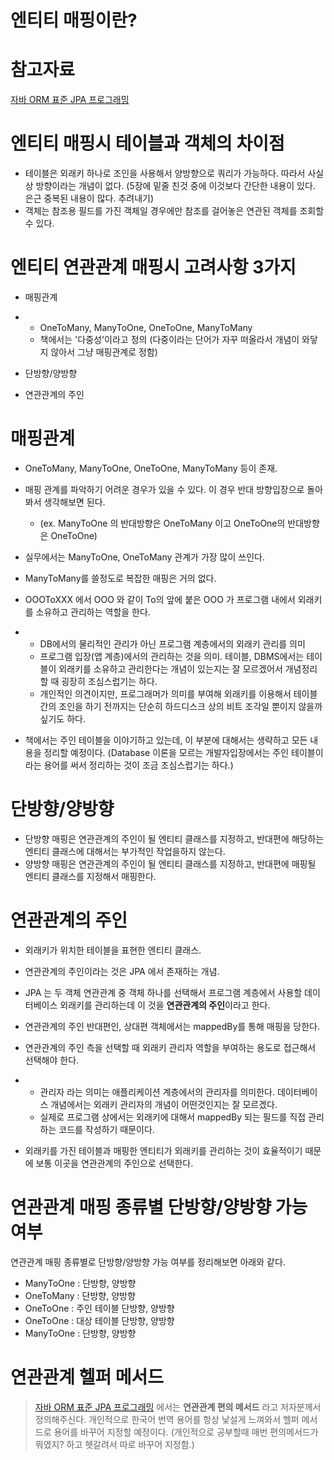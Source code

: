 # 엔티티 매핑이란?



# 참고자료

[자바 ORM 표준 JPA 프로그래밍](http://www.yes24.com/Product/Goods/19040233?OzSrank=4)

  

# 엔티티 매핑시 테이블과 객체의 차이점

- 테이블은 외래키 하나로 조인을 사용해서 양방향으로 쿼리가 가능하다. 따라서 사실상 방향이라는 개념이 없다. (5장에 밑줄 친것 중에 이것보다 간단한 내용이 있다. 은근 중복된 내용이 많다. 추려내기)
- 객체는 참조용 필드를 가진 객체일 경우에만 참조를 걸어놓은 연관된 객체를 조회할 수 있다.

  

# 엔티티 연관관계 매핑시 고려사항 3가지

- 매핑관계

- - OneToMany, ManyToOne, OneToOne, ManyToMany
  - 책에서는 '다중성'이라고 정의 (다중이라는 단어가 자꾸 떠올라서 개념이 와닿지 않아서 그냥 매핑관계로 정함)

- 단방향/양방향

- 연관관계의 주인

  

# 매핑관계

- OneToMany, ManyToOne, OneToOne, ManyToMany 등이 존재.

- 매핑 관계를 파악하기 어려운 경우가 있을 수 있다. 이 경우 반대 방향입장으로 돌아봐서 생각해보면 된다. 

  - (ex. ManyToOne 의 반대방향은 OneToMany 이고 OneToOne의 반대방향은 OneToOne)

- 실무에서는 ManyToOne, OneToMany 관계가 가장 많이 쓰인다.

- ManyToMany를 쓸정도로 복잡한 매핑은 거의 없다.

- OOOToXXX 에서 OOO 와 같이 To의 앞에 붙은 OOO 가 프로그램 내에서 외래키를 소유하고 관리하는 역할을 한다.

- - DB에서의 물리적인 관리가 아닌 프로그램 계층에서의 외래키 관리를 의미
  - 프로그램 입장(앱 계층)에서의 관리하는 것을 의미. 테이블, DBMS에서는 테이블이 외래키를 소유하고 관리한다는 개념이 있는지는 잘 모르겠어서 개념정리할 때 굉장히 조심스럽기는 하다.
  - 개인적인 의견이지만, 프로그래머가 의미를 부여해 외래키를 이용해서 테이블간의 조인을 하기 전까지는 단순히 하드디스크 상의 비트 조각일 뿐이지 않을까 싶기도 하다.

- 책에서는 주인 테이블을 이야기하고 있는데, 이 부분에 대해서는 생략하고 모든 내용을 정리할 예정이다. (Database 이론을 모르는 개발자입장에서는 주인 테이블이라는 용어를 써서 정리하는 것이 조금 조심스럽기는 하다.)



# 단방향/양방향

- 단방향 매핑은 연관관계의 주인이 될 엔티티 클래스를 지정하고, 반대편에 해당하는 엔티티 클래스에 대해서는 부가적인 작업을하지 않는다.
- 양방향 매핑은 연관관계의 주인이 될 엔티티 클래스를 지정하고, 반대편에 매핑될 엔티티 클래스를 지정해서 매핑한다.



# 연관관계의 주인

- 외래키가 위치한 테이블을 표현한 엔티티 클래스. 

- 연관관계의 주인이라는 것은 JPA 에서 존재하는 개념.

- JPA 는 두 객체 연관관계 중 객체 하나를 선택해서 프로그램 계층에서 사용할 데이터베이스 외래키를 관리하는데 이 것을 **연관관계의 주인**이라고 한다.

- 연관관계의 주인 반대편인, 상대편 객체에서는 mappedBy를 통해 매핑을 당한다.

- 연관관계의 주인 측을 선택할 때 외래키 관리자 역할을 부여하는 용도로 접근해서 선택해야 한다. 

- - 관리자 라는 의미는 애플리케이션 계층에서의 관리자를 의미한다. 데이터베이스 개념에서는 외래키 관리자의 개념이 어떤것인지는 잘 모르겠다.
  - 실제로 프로그램 상에서는 외래키에 대해서 mappedBy 되는 필드를 직접 관리하는 코드를 작성하기 때문이다.

- 외래키를 가진 테이블과 매핑한 엔티티가 외래키를 관리하는 것이 효율적이기 때문에 보통 이곳을 연관관계의 주인으로 선택한다. 



# 연관관계 매핑 종류별 단방향/양방향 가능 여부

연관관계 매핑 종류별로 단방향/양방향 가능 여부를 정리해보면 아래와 같다.

- ManyToOne : 단방향, 양방향
- OneToMany : 단방향, 양방향
- OneToOne : 주인 테이블 단방향, 양방향
- OneToOne : 대상 테이블 단방향, 양방향
- ManyToOne : 단방향, 양방향



# 연관관계 헬퍼 메서드

> [자바 ORM 표준 JPA 프로그래밍](http://www.yes24.com/Product/Goods/19040233?OzSrank=4) 에서는 **연관관계 편의 메서드** 라고 저자분께서 정의해주신다. 개인적으로 한국어 번역 용어를 항상 낯설게 느껴와서 헬퍼 메서드로 용어를 바꾸어 지정할 예정이다. (개인적으로 공부할때 매번 편의메서드가 뭐였지? 하고 헷갈려서 따로 바꾸어 지정함.)



